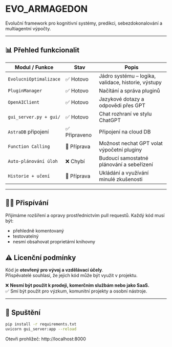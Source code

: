 # EVO_ARMAGEDON

Evoluční framework pro kognitivní systémy, predikci, sebezdokonalování a multiagentní výpočty.

---

## 📊 Přehled funkcionalit

| Modul / Funkce              | Stav       | Popis                                                                 |
|-----------------------------|------------|-----------------------------------------------------------------------|
| `EvolucniOptimalizace`      | ✅ Hotovo  | Jádro systému – logika, validace, historie, výstupy                   |
| `PluginManager`             | ✅ Hotovo  | Načítání a správa pluginů                                             |
| `OpenAIClient`              | ✅ Hotovo  | Jazykové dotazy a odpovědi přes GPT                                   |
| `gui_server.py + gui/`      | ✅ Hotovo  | Chat rozhraní ve stylu ChatGPT                                        |
| `AstraDB` připojení         | ✅ Připraveno | Připojení na cloud DB                                                |
| `Function Calling`          | 🧪 Příprava | Možnost nechat GPT volat výpočetní pluginy                            |
| `Auto-plánování úloh`       | ❌ Chybí    | Budoucí samostatné plánování a sebeřízení                            |
| `Historie + učení`          | 🧪 Příprava | Ukládání a využívání minulé zkušenosti                               |

---

## 🧑‍💻 Přispívání

Přijímáme rozšíření a opravy prostřednictvím pull requestů. Každý kód musí být:

- přehledně komentovaný
- testovatelný
- nesmí obsahovat proprietární knihovny

## ⚠️ Licenční podmínky

Kód je **otevřený pro vývoj a vzdělávací účely**.  
Přispěvatelé souhlasí, že jejich kód může být využit v projektu.

❌ **Nesmí být použit k prodeji, komerčním službám nebo jako SaaS.**  
✅ Smí být použit pro výzkum, komunitní projekty a osobní nástroje.

---

## 🔧 Spuštění

```bash
pip install -r requirements.txt
uvicorn gui_server:app --reload
```

Otevři prohlížeč: http://localhost:8000